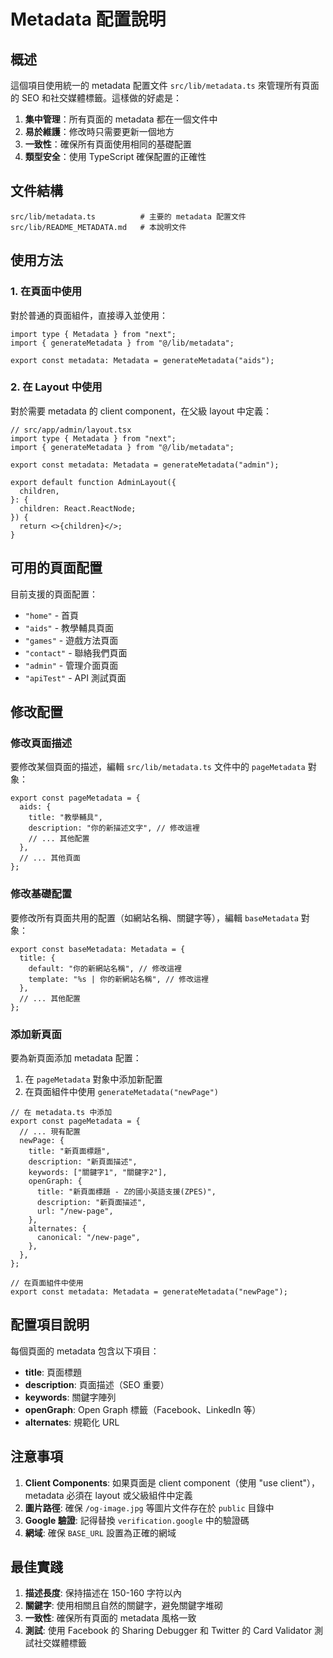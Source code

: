 # Metadata 配置說明

## 概述

這個項目使用統一的 metadata 配置文件 `src/lib/metadata.ts` 來管理所有頁面的 SEO 和社交媒體標籤。這樣做的好處是：

1. **集中管理**：所有頁面的 metadata 都在一個文件中
2. **易於維護**：修改時只需要更新一個地方
3. **一致性**：確保所有頁面使用相同的基礎配置
4. **類型安全**：使用 TypeScript 確保配置的正確性

## 文件結構

```
src/lib/metadata.ts          # 主要的 metadata 配置文件
src/lib/README_METADATA.md   # 本說明文件
```

## 使用方法

### 1. 在頁面中使用

對於普通的頁面組件，直接導入並使用：

```tsx
import type { Metadata } from "next";
import { generateMetadata } from "@/lib/metadata";

export const metadata: Metadata = generateMetadata("aids");
```

### 2. 在 Layout 中使用

對於需要 metadata 的 client component，在父級 layout 中定義：

```tsx
// src/app/admin/layout.tsx
import type { Metadata } from "next";
import { generateMetadata } from "@/lib/metadata";

export const metadata: Metadata = generateMetadata("admin");

export default function AdminLayout({
  children,
}: {
  children: React.ReactNode;
}) {
  return <>{children}</>;
}
```

## 可用的頁面配置

目前支援的頁面配置：

- `"home"` - 首頁
- `"aids"` - 教學輔具頁面
- `"games"` - 遊戲方法頁面
- `"contact"` - 聯絡我們頁面
- `"admin"` - 管理介面頁面
- `"apiTest"` - API 測試頁面

## 修改配置

### 修改頁面描述

要修改某個頁面的描述，編輯 `src/lib/metadata.ts` 文件中的 `pageMetadata` 對象：

```tsx
export const pageMetadata = {
  aids: {
    title: "教學輔具",
    description: "你的新描述文字", // 修改這裡
    // ... 其他配置
  },
  // ... 其他頁面
};
```

### 修改基礎配置

要修改所有頁面共用的配置（如網站名稱、關鍵字等），編輯 `baseMetadata` 對象：

```tsx
export const baseMetadata: Metadata = {
  title: {
    default: "你的新網站名稱", // 修改這裡
    template: "%s | 你的新網站名稱", // 修改這裡
  },
  // ... 其他配置
};
```

### 添加新頁面

要為新頁面添加 metadata 配置：

1. 在 `pageMetadata` 對象中添加新配置
2. 在頁面組件中使用 `generateMetadata("newPage")`

```tsx
// 在 metadata.ts 中添加
export const pageMetadata = {
  // ... 現有配置
  newPage: {
    title: "新頁面標題",
    description: "新頁面描述",
    keywords: ["關鍵字1", "關鍵字2"],
    openGraph: {
      title: "新頁面標題 - Z的國小英語支援(ZPES)",
      description: "新頁面描述",
      url: "/new-page",
    },
    alternates: {
      canonical: "/new-page",
    },
  },
};

// 在頁面組件中使用
export const metadata: Metadata = generateMetadata("newPage");
```

## 配置項目說明

每個頁面的 metadata 包含以下項目：

- **title**: 頁面標題
- **description**: 頁面描述（SEO 重要）
- **keywords**: 關鍵字陣列
- **openGraph**: Open Graph 標籤（Facebook、LinkedIn 等）
- **alternates**: 規範化 URL

## 注意事項

1. **Client Components**: 如果頁面是 client component（使用 "use client"），metadata 必須在 layout 或父級組件中定義
2. **圖片路徑**: 確保 `/og-image.jpg` 等圖片文件存在於 `public` 目錄中
3. **Google 驗證**: 記得替換 `verification.google` 中的驗證碼
4. **網域**: 確保 `BASE_URL` 設置為正確的網域

## 最佳實踐

1. **描述長度**: 保持描述在 150-160 字符以內
2. **關鍵字**: 使用相關且自然的關鍵字，避免關鍵字堆砌
3. **一致性**: 確保所有頁面的 metadata 風格一致
4. **測試**: 使用 Facebook 的 Sharing Debugger 和 Twitter 的 Card Validator 測試社交媒體標籤

